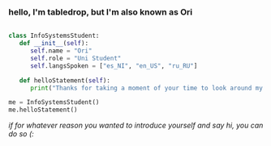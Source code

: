 ### hello, I'm tabledrop, but I'm also known as Ori

```python

class InfoSystemsStudent:
   def __init__(self):
      self.name = "Ori"
      self.role = "Uni Student"
      self.langsSpoken = ["es_NI", "en_US", "ru_RU"]

   def helloStatement(self):
      print("Thanks for taking a moment of your time to look around my humble land of code and commits!")

me = InfoSystemsStudent()
me.helloStatement()

```

_if for whatever reason you wanted to introduce yourself and say hi, you can do so (:_
